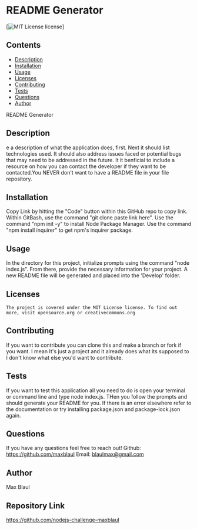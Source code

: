# README Generator

  [![MIT License license](https://img.shields.io/badge/license-$%7Blicense%7D-blue.svg)]

  ## Contents
  * [Description](#Description)
  * [Installation](#installation)
  * [Usage](#usage)
  * [Licenses](#licenses)
  * [Contributing](#contributing)
  * [Tests](#tests)
  * [Questions](#questions)
  * [Author](#username)
  



  
  
  README Generator
  
 ## Description 
  e a description of what the application does, first. Next it should list technologies used. It should also address issues faced or potential bugs that may need to be addressed in the future. It it benficial to include a resource on how you can contact the developer if they want to be contacted.You NEVER don't want to have a README file in your file repository.



  ## Installation
  Copy Link by hitting the "Code" button within this GitHub repo to copy link. Within GitBash, use the command "git clone paste link here". Use the command "npm init -y" to install Node Package Manager. Use the command "npm install inquirer" to get npm's inquirer package.

 
 
 
  ## Usage 
  In the directory for this project, initialize prompts using the command "node index.js". From there, provide the necessary information for your project. A new README file will be generated and placed into the 'Develop' folder.

  ## Licenses
    The project is covered under the MIT License license. To find out more, visit opensource.org or creativecommons.org

 
  ## Contributing
  If you want to contribute you can clone this and make a branch or fork if you want. I mean It's just a project and it already does what its supposed to I don't know what else you'd want to contribute.

 
  ## Tests 
  If you want to test this application all you need to do is open your terminal or command line and type node index.js. THen you follow the prompts and should generate your README for you. If there is an error elsewhere refer to the documentation or try installing package.json and package-lock.json again.
 
 ## Questions
 If you have any questions feel free to reach out!
 Github: https://github.com/maxblaul
 Email: blaulmax@gmail.com
 
 ## Author 
  Max Blaul  

 ## Repository Link

 https://github.com/nodejs-challenge-maxblaul

